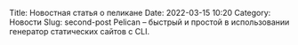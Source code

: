 Title: Новостная статья о пеликане
Date: 2022-03-15 10:20
Category: Новости
Slug: second-post
Pelican – быстрый и простой в использовании генератор статических сайтов с CLI.